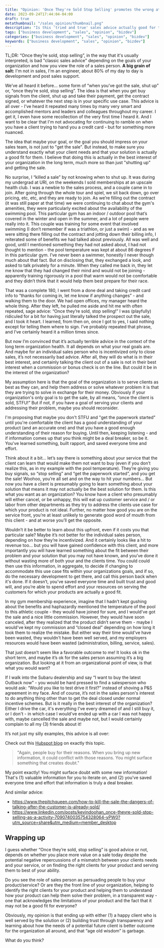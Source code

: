 ```yaml
---
title: "Opinion: 'Once They're Sold Stop Selling' promotes the wrong attitude"
date: 2023-09-24T17:44:04-04:00
draft: true
metathumbnail: "/sales_opinion/thumbnail.png"
description: "Is this 'tried and true' sales advice actually good for the long term health of your organization, and not just your sales numbers?"
tags: ["business development", "sales", "opinion", "bizdev"]
categories: ["business development", "sales", "opinion", "bizdev"]
keywords: ["business development", "sales", "opinion", "bizdev"]
---
```


TL;DR: “Once they’re sold, stop selling”, in the way that it's usually interpreted, is bad "classic sales advice" depending on the goals of your organization and how you view the role of a sales person. **A big grain of salt:** I'm not in sales, I'm an engineer, about 80% of my day to day is development and post sales support.

We’ve all heard it before… some form of “when you’ve got the sale, shut up” or, “once they’re sold, stop selling”. The idea is that when you get buy signals from the client, shut up and take their payment, get the contract signed, or whatever the next step is in your specific use case. This advice is all over - I’ve heard it repeated many times by many very smart and accomplished mentors and leaders and colleagues throughout my career. I get it, I even have some recollection of the very first time I heard it. And I want to be clear that I'm not advocating for continuing to ramble on when you have a client trying to hand you a credit card - but for something more nuanced.

The idea that maybe your goal, or the goal you should impress on your sales team, is not just to "get the sale". But instead, to make sure you understand exactly what your client needs and that your solution is actually a good fit for them. I believe that doing this is actually in the best interest of your organization in the long term, much more so than just "shutting up" and getting the sale.

No surprise, I “killed a sale” by not knowing when to shut up. It was during my undergrad at URI, on the weekends I sold memberships at an upscale health club. I was a newbie to the sales process, and a couple came in to join. After going through the whole tour and spiel, we sit back down, go over pricing, etc, etc, and they are ready to join. As we’re filling out the contract (it was still paper at that time) we were continuing to chat about the gym's amenities, they were particularly excited about the availability of the swimming pool. This particular gym has an indoor / outdoor pool that’s covered in the winter and open in the summer, and a lot of people were really into it. This couple was training for some event that involved swimming (I don’t remember if was a triathlon, or just a swim) - and as we were sitting there filling out the contract and jotting down their billing info, I reiterated some of benefits we had talked about previously. All was well and good, until I mentioned something they had not asked about, I had not thought to mention - the pool temperature was kept at about 86 degrees F in this particular gym. I’ve never been a swimmer, honestly I never though much about that fact. But on disclosing that, they exchanged a look, and asked to talk privately for a minute. When they called me back in, they let me know that they had changed their mind and would not be joining - apparently training rigorously in a pool that warm would not be comfortable and they didn’t think that it would help them best prepare for their race.

That was a complete 180, I went from a done deal and taking credit card info to “thanks for coming in, let me know if anything changes” - and walking them to the door. We had open offices, my manager heard the whole thing. After they left, he pulled me aside and hit me with often repeated, sage advice: “Once they’re sold, stop selling!” I was (playfully) ridiculed for a bit for having just literally talked the prospect out the sale, and I took it heart. I learned, from then on, once I got to yes, I said nothing except for telling them where to sign. I’ve probably repeated that phrase, and I’ve certainly heard it a million times since.

But now I’m convinced that it’s actually terrible advice in the context of the long term organization health. It all depends on what your real goals are. And maybe for an individual sales person who is incentivized only to close sales, it’s not necessarily bad advice. After all, they will do what is in their best interest, and certainly talking the client out of a sale is not in their best interest when a commission or bonus check is on the line. But could it be in the interest of the organization?

My assumption here is that the goal of the organization is to serve clients as best as they can, and help them address or solve whatever problem it is that they are trying to solve in exchange for their money. Obviously if your organization's only goal is to get the sale, by all means, “once the client is sold, STFU!” But if not, if you have a goal of serving your clients and addressing their problem, maybe you should reconsider.

I'm proposing that maybe you don't STFU and "get the paperwork started" until you're comfortable the client has a good understanding of your product (and an accurate one) and that you have a good enough understanding of their reason for buying. Until then, keeping listening - and if information comes up that you think might be a deal breaker, so be it. You've learned something, built rapport, and saved everyone time and effort.

Think about it a bit… let’s say there is something about your service that the client can learn that would make them not want to buy (even if you don’t realize this, as in my example with the pool temperature). They’re giving you buy signals, so “stop selling” and “get the paperwork started”, and you get the sale! Woohoo, you’re all set and on the way to hit your numbers… But now you have a client is presumably going to learn something about your solution that means it may not actually be the best solution for them. Is this what you want as an organization? You know have a client who presumably will either cancel, or be unhappy, this will eat up customer service and / or labor from other departments as they try to address the clients use case for which your product is not ideal. Further, no matter how good you are on the service front, you’re at least unlikely to generate good word of mouth from this client - and at worse you’ll get the opposite.

Wouldn’t it be better to learn about this upfront, even if it costs you that particular sale? Maybe it’s not better for the individual sales person, depending on how they’re incentivized. And it certainly looks like a hit to revenue too… but you will have gained confidence with this client, and more importantly you will have learned something about the fit between their problem and your solution that you may not have known, and you’ve done it without wasting more of both your and the clients time. You could could then use this information, in aggregate, to decide if changing to accommodate this use case fits within your organizations goals, and if so, do the necessary development to get there, and call this person back when it's done. If it doesn’t, you’ve saved everyone time and built trust and good will, and you’re able to spend effort and your resources on serving the customers for which your products are actually a good fit.

In my gym membership experience, imagine that I hadn’t kept gushing about the benefits and haphazardly mentioned the temperature of the pool to this athletic couple - they would have joined for sure, and I would’ve got the sale and a nice little commission. However, they would have soon canceled, after they realized that the product didn’t serve them - maybe I would've kept my commission and “closed deal” depending on how long it took them to realize the mistake. But either way their time would've have been wasted, they wouldn't have been well served, and my employers resources would have been wasted (administration, billing, service, sales).

That just doesn’t seem like a favorable outcome to me! It looks ok in the short term, and maybe it’s ok for the sales person assuming it’s a big organization. But looking at it from an organizational point of view, is that what you would want?

If I walk into the Subaru dealership and say “I want to buy the latest Outback now” - you would be hard pressed to find a salesperson who would ask: “Would you like to test drive it first?” instead of shoving a P&S agreement in my face. And of course, it’s not in the sales person's interest to do anything thing other than to get the deal closed under normal incentive schemes. But is it really in the best interest of the organization? Either I drive the car, it's everything I've every dreamed of and I still buy it, or I don't - in which case
I would've ended up with a car I was not happy with, maybe cancelled the sale and maybe not, but I would certainly complain to all my (3) friends about it!

It’s not just my silly examples, this advice is all over:

Check out this [Hubspot blog](https://blog.hubspot.com/sales/when-to-stop-selling) on exactly this topic.

> "Again, people buy for their reasons. When you bring up new information, it could conflict with those reasons. You might surface something that creates doubt."

My point exactly! You might surface doubt with some new information! That's (1) valuable information for you to iterate on, and (2) you've saved everyone time and effort that information is truly a deal breaker.

And similar advice:
- https://www.thepitchqueen.com/how-to-kill-the-sale-the-dangers-of-talking-after-the-customer-is-already-sold/
- https://www.linkedin.com/posts/kevindoohan_once-theyre-sold-stop-selling-as-a-activity-7090740035754328064-yPW0?utm_source=share&utm_medium=member_desktop

## Wrapping up
I guess whether “Once they’re sold, stop selling” is good advice or not, depends on whether you place more value on a sale today despite the potential negative repercussions of a mismatch between your clients needs and your service, or on finding the right clients for your product and serving them to best of your ability.

Do you see the role of sales person as persuading people to buy your product/service? Or are they the front line of your organization, helping to identify the right clients for your product and helping them to understand how your product can help them solve their problem, in a transparent way - one that acknowledges the limitations of your product and the fact that it may not be a good fit for everyone?

Obviously, my opinion is that ending up with either (1) a happy client who is well served by the solution or (2) building trust through transparency and learning about how the needs of a potential future client is better outcome for the organization all around, and that “age old wisdom” is garbage.

What do you think?
